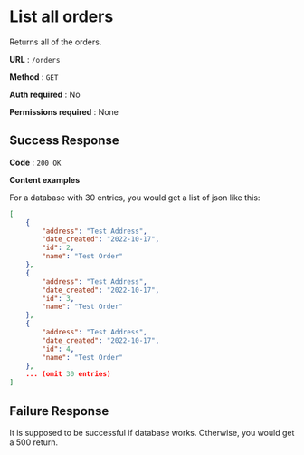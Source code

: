 # List all orders

Returns all of the orders.

**URL** : `/orders`

**Method** : `GET`

**Auth required** : No

**Permissions required** : None

## Success Response

**Code** : `200 OK`

**Content examples**

For a database with 30 entries, you would get a list of json like this:

```json
[
    {
        "address": "Test Address",
        "date_created": "2022-10-17",
        "id": 2,
        "name": "Test Order"
    },
    {
        "address": "Test Address",
        "date_created": "2022-10-17",
        "id": 3,
        "name": "Test Order"
    },
    {
        "address": "Test Address",
        "date_created": "2022-10-17",
        "id": 4,
        "name": "Test Order"
    },
    ... (omit 30 entries)
]
```

## Failure Response

It is supposed to be successful if database works. Otherwise, you would get a 500 return.
